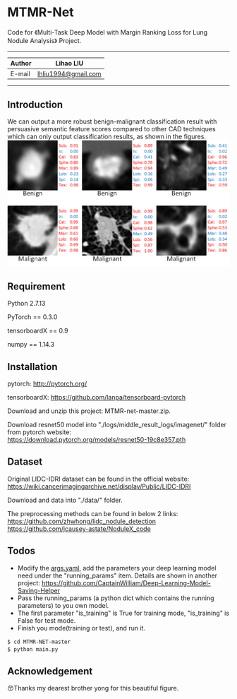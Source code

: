 # MTMR-Net
Code for 《Multi-Task Deep Model with Margin Ranking Loss for Lung Nodule Analysis》 Project.

****
|Author|Lihao LIU|
|---|---
|E-mail|lhliu1994@gmail.com
****


## Introduction

We can output a more robust benign-malignant classification result with persuasive semantic feature scores compared to other CAD techniques which can only output classification results, as shown in the figures.
  ![image](https://github.com/CaptainWilliam/MTMR-net/blob/master/data/github_image/fig_1.png)

## Requirement

Python 2.7.13

PyTorch == 0.3.0

tensorboardX == 0.9

numpy == 1.14.3

## Installation

pytorch: http://pytorch.org/

tensorboardX: https://github.com/lanpa/tensorboard-pytorch

Download and unzip this project: MTMR-net-master.zip.


Download resnet50 model into "./logs/middle_result_logs/imagenet/" folder from pytorch website:<br>https://download.pytorch.org/models/resnet50-19c8e357.pth

## Dataset

Original LIDC-IDRI dataset can be found in the official website: 
<br>https://wiki.cancerimagingarchive.net/display/Public/LIDC-IDRI

Download and data into "./data/" folder.

The preprocessing methods can be found in below 2 links: 
<br>https://github.com/zhwhong/lidc_nodule_detection
<br>https://github.com/jcausey-astate/NoduleX_code


## Todos

 - Modify the [args.yaml](https://github.com/CaptainWilliam/MTMR-net/blob/master/conf/args.yaml), add the parameters your deep learning model need under the "running_params" item. Details are shown in another project: https://github.com/CaptainWilliam/Deep-Learning-Model-Saving-Helper
 - Pass the running_params (a python dict which contains the running parameters) to you own model.
 - The first parameter "is_training" is True for training mode, "is_training" is False for test mode.
 - Finish you mode(training or test), and run it.
 
```sh
$ cd MTMR-NET-master
$ python main.py
```

## Acknowledgement

:kissing_smiling_eyes:Thanks my dearest brother yong for this beautiful figure.
